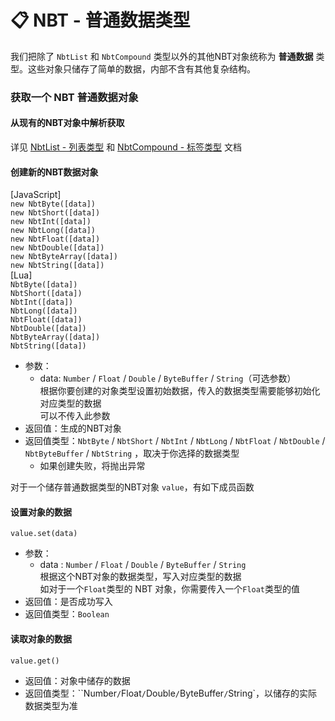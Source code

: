 # 📋 NBT - 普通数据类型

我们把除了 `NbtList` 和 `NbtCompound` 类型以外的其他NBT对象统称为 **普通数据** 类型。这些对象只储存了简单的数据，内部不含有其他复杂结构。

### 获取一个 NBT 普通数据对象

#### 从现有的NBT对象中解析获取

详见 [NbtList - 列表类型](./NBTList.zh.md) 和 [NbtCompound - 标签类型](./NBTCompound.zh.md) 文档



#### 创建新的NBT数据对象

[JavaScript]  
`new NbtByte([data])`  
`new NbtShort([data])`  
`new NbtInt([data])`  
`new NbtLong([data])`  
`new NbtFloat([data])`  
`new NbtDouble([data])`   
`new NbtByteArray([data])`  
`new NbtString([data])`  
[Lua]  
`NbtByte([data])`  
`NbtShort([data])`  
`NbtInt([data])`  
`NbtLong([data])`  
`NbtFloat([data])`  
`NbtDouble([data])`   
`NbtByteArray([data])`  
`NbtString([data])`  

- 参数：
  - data: `Number` / `Float` / `Double` / `ByteBuffer` / `String`（可选参数）  
    根据你要创建的对象类型设置初始数据，传入的数据类型需要能够初始化对应类型的数据  
    可以不传入此参数
- 返回值：生成的NBT对象
- 返回值类型：`NbtByte` / `NbtShort` / `NbtInt` / `NbtLong` / `NbtFloat` / `NbtDouble` / `NbtByteBuffer` / `NbtString` ，取决于你选择的数据类型
  - 如果创建失败，将抛出异常



对于一个储存普通数据类型的NBT对象 `value`，有如下成员函数

#### 设置对象的数据

`value.set(data)`

- 参数：
  - data : `Number` / `Float` / `Double` / `ByteBuffer` / `String`  
    根据这个NBT对象的数据类型，写入对应类型的数据  
    如对于一个`Float`类型的 NBT 对象，你需要传入一个`Float`类型的值
- 返回值：是否成功写入
- 返回值类型：`Boolean`



#### 读取对象的数据

`value.get()`

- 返回值：对象中储存的数据
- 返回值类型：``Number` / `Float` / `Double` / `ByteBuffer` / `String`，以储存的实际数据类型为准


